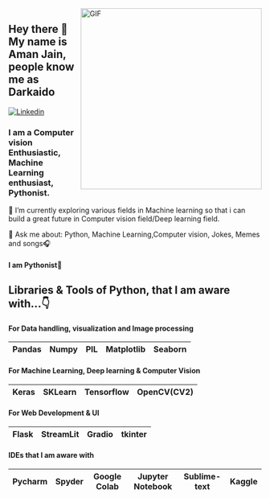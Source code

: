 <img align="right" alt="GIF" src="https://github.com/Spidy20/spidy20/blob/main/demo.gif" width="360"/>


## Hey there 👋 My name is Aman Jain, people know me as Darkaido 

[![Linkedin](https://img.shields.io/badge/LinkedIn-0077B5?style=for-the-badge&logo=linkedin&logoColor=white)](https://www.linkedin.com/in/amanjain101/)&nbsp; 


### I am a Computer vision Enthusiastic, Machine Learning enthusiast, Pythonist.
 

🌱 I’m currently exploring various fields in Machine learning so that i can build a great future in Computer vision field/Deep learning field.

💬 Ask me about: Python, Machine Learning,Computer vision, Jokes, Memes and songs🎧





####  I am Pythonist🐍

## Libraries & Tools of Python, that I am aware with...👇

#### For Data handling, visualization and Image processing
| Pandas | Numpy | PIL | Matplotlib | Seaborn |
| :---: | :---: | :---: | :---: | :---: |

#### For Machine Learning, Deep learning & Computer Vision
| Keras | SKLearn | Tensorflow | OpenCV(CV2) |
| :---: | :---: | :---: | :---: | 

#### For Web Development & UI
| Flask | StreamLit | Gradio | tkinter 
| :---: | :---: | :---: | :---: | 

#### IDEs that I am aware with 
| Pycharm | Spyder | Google Colab | Jupyter Notebook | Sublime-text | Kaggle
| :---: | :---: | :---: | :---: | :---: | :---: |





